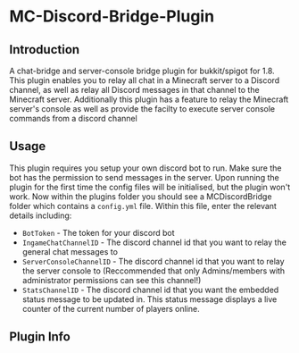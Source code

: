 # MC-Discord-Bridge-Plugin
## Introduction
A chat-bridge and server-console bridge plugin for bukkit/spigot for 1.8.
This plugin enables you to relay all chat in a Minecraft server to a Discord channel, as well as relay all Discord messages in that channel to the Minecraft server.
Additionally this plugin has a feature to relay the Minecraft server's console as well as provide the facilty to execute server console commands from a discord channel

## Usage
This plugin requires you setup your own discord bot to run. Make sure the bot has the permission to send messages in the server.
Upon running the plugin for the first time the config files will be initialised, but the plugin won't work. 
Now within the plugins folder you should see a MCDiscordBridge folder which contains a `config.yml` file. 
Within this file, enter the relevant details including:
- `BotToken` - The token for your discord bot 
- `IngameChatChannelID` - The discord channel id that you want to relay the general chat messages to
- `ServerConsoleChannelID` - The discord channel id that you want to relay the server console to (Reccommended that only Admins/members with administrator permissions can see this channel!)
- `StatsChannelID` - The discord channel id that you want the embedded status message to be updated in. This status message displays a live counter of the current number of players online.

## Plugin Info